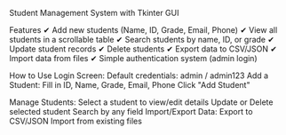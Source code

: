Student Management System with Tkinter GUI

Features
✔ Add new students (Name, ID, Grade, Email, Phone)
✔ View all students in a scrollable table
✔ Search students by name, ID, or grade
✔ Update student records
✔ Delete students
✔ Export data to CSV/JSON
✔ Import data from files
✔ Simple authentication system (admin login)

How to Use
Login Screen:
Default credentials: admin / admin123
Add a Student:
Fill in ID, Name, Grade, Email, Phone
Click "Add Student"

Manage Students:
Select a student to view/edit details
Update or Delete selected student
Search by any field
Import/Export Data:
Export to CSV/JSON
Import from existing files
